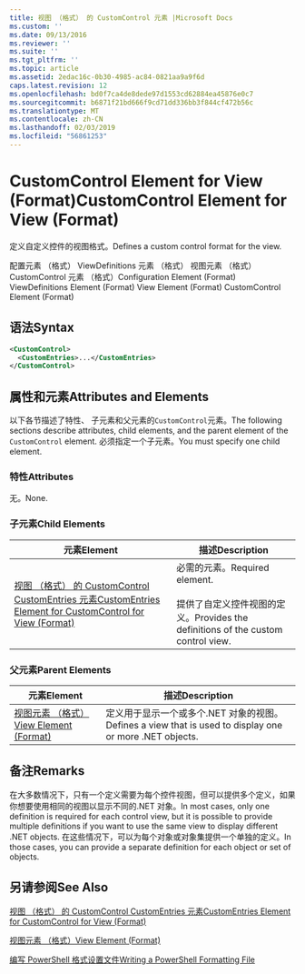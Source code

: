 ```yaml
---
title: 视图 （格式） 的 CustomControl 元素 |Microsoft Docs
ms.custom: ''
ms.date: 09/13/2016
ms.reviewer: ''
ms.suite: ''
ms.tgt_pltfrm: ''
ms.topic: article
ms.assetid: 2edac16c-0b30-4985-ac84-0821aa9a9f6d
caps.latest.revision: 12
ms.openlocfilehash: bd0f7ca4de8dede97d1553cd62884ea45876e0c7
ms.sourcegitcommit: b6871f21bd666f9cd71dd336bb3f844cf472b56c
ms.translationtype: MT
ms.contentlocale: zh-CN
ms.lasthandoff: 02/03/2019
ms.locfileid: "56861253"
---
```

# <a name="customcontrol-element-for-view-format"></a><span data-ttu-id="e7aab-102">CustomControl Element for View (Format)</span><span class="sxs-lookup"><span data-stu-id="e7aab-102">CustomControl Element for View (Format)</span></span>

<span data-ttu-id="e7aab-103">定义自定义控件的视图格式。</span><span class="sxs-lookup"><span data-stu-id="e7aab-103">Defines a custom control format for the view.</span></span>

<span data-ttu-id="e7aab-104">配置元素 （格式） ViewDefinitions 元素 （格式） 视图元素 （格式） CustomControl 元素 （格式）</span><span class="sxs-lookup"><span data-stu-id="e7aab-104">Configuration Element (Format) ViewDefinitions Element (Format) View Element (Format) CustomControl Element (Format)</span></span>

## <a name="syntax"></a><span data-ttu-id="e7aab-105">语法</span><span class="sxs-lookup"><span data-stu-id="e7aab-105">Syntax</span></span>

```xml
<CustomControl>
  <CustomEntries>...</CustomEntries>
</CustomControl>
```

## <a name="attributes-and-elements"></a><span data-ttu-id="e7aab-106">属性和元素</span><span class="sxs-lookup"><span data-stu-id="e7aab-106">Attributes and Elements</span></span>

<span data-ttu-id="e7aab-107">以下各节描述了特性、 子元素和父元素的`CustomControl`元素。</span><span class="sxs-lookup"><span data-stu-id="e7aab-107">The following sections describe attributes, child elements, and the parent element of the `CustomControl` element.</span></span> <span data-ttu-id="e7aab-108">必须指定一个子元素。</span><span class="sxs-lookup"><span data-stu-id="e7aab-108">You must specify one child element.</span></span>

### <a name="attributes"></a><span data-ttu-id="e7aab-109">特性</span><span class="sxs-lookup"><span data-stu-id="e7aab-109">Attributes</span></span>

<span data-ttu-id="e7aab-110">无。</span><span class="sxs-lookup"><span data-stu-id="e7aab-110">None.</span></span>

### <a name="child-elements"></a><span data-ttu-id="e7aab-111">子元素</span><span class="sxs-lookup"><span data-stu-id="e7aab-111">Child Elements</span></span>

|<span data-ttu-id="e7aab-112">元素</span><span class="sxs-lookup"><span data-stu-id="e7aab-112">Element</span></span>|<span data-ttu-id="e7aab-113">描述</span><span class="sxs-lookup"><span data-stu-id="e7aab-113">Description</span></span>|
|-------------|-----------------|
|[<span data-ttu-id="e7aab-114">视图 （格式） 的 CustomControl CustomEntries 元素</span><span class="sxs-lookup"><span data-stu-id="e7aab-114">CustomEntries Element for CustomControl for View (Format)</span></span>](./customentries-element-for-customcontrol-for-view-format.md)|<span data-ttu-id="e7aab-115">必需的元素。</span><span class="sxs-lookup"><span data-stu-id="e7aab-115">Required element.</span></span><br /><br /> <span data-ttu-id="e7aab-116">提供了自定义控件视图的定义。</span><span class="sxs-lookup"><span data-stu-id="e7aab-116">Provides the definitions of the custom control view.</span></span>|

### <a name="parent-elements"></a><span data-ttu-id="e7aab-117">父元素</span><span class="sxs-lookup"><span data-stu-id="e7aab-117">Parent Elements</span></span>

|<span data-ttu-id="e7aab-118">元素</span><span class="sxs-lookup"><span data-stu-id="e7aab-118">Element</span></span>|<span data-ttu-id="e7aab-119">描述</span><span class="sxs-lookup"><span data-stu-id="e7aab-119">Description</span></span>|
|-------------|-----------------|
|[<span data-ttu-id="e7aab-120">视图元素 （格式）</span><span class="sxs-lookup"><span data-stu-id="e7aab-120">View Element (Format)</span></span>](./view-element-format.md)|<span data-ttu-id="e7aab-121">定义用于显示一个或多个.NET 对象的视图。</span><span class="sxs-lookup"><span data-stu-id="e7aab-121">Defines a view that is used to display one or more .NET objects.</span></span>|

## <a name="remarks"></a><span data-ttu-id="e7aab-122">备注</span><span class="sxs-lookup"><span data-stu-id="e7aab-122">Remarks</span></span>

<span data-ttu-id="e7aab-123">在大多数情况下，只有一个定义需要为每个控件视图，但可以提供多个定义，如果你想要使用相同的视图以显示不同的.NET 对象。</span><span class="sxs-lookup"><span data-stu-id="e7aab-123">In most cases, only one definition is required for each control view, but it is possible to provide multiple definitions if you want to use the same view to display different .NET objects.</span></span> <span data-ttu-id="e7aab-124">在这些情况下，可以为每个对象或对象集提供一个单独的定义。</span><span class="sxs-lookup"><span data-stu-id="e7aab-124">In those cases, you can provide a separate definition for each object or set of objects.</span></span>

## <a name="see-also"></a><span data-ttu-id="e7aab-125">另请参阅</span><span class="sxs-lookup"><span data-stu-id="e7aab-125">See Also</span></span>

[<span data-ttu-id="e7aab-126">视图 （格式） 的 CustomControl CustomEntries 元素</span><span class="sxs-lookup"><span data-stu-id="e7aab-126">CustomEntries Element for CustomControl for View (Format)</span></span>](./customentries-element-for-customcontrol-for-view-format.md)

[<span data-ttu-id="e7aab-127">视图元素 （格式）</span><span class="sxs-lookup"><span data-stu-id="e7aab-127">View Element (Format)</span></span>](./view-element-format.md)

[<span data-ttu-id="e7aab-128">编写 PowerShell 格式设置文件</span><span class="sxs-lookup"><span data-stu-id="e7aab-128">Writing a PowerShell Formatting File</span></span>](./writing-a-powershell-formatting-file.md)
